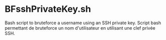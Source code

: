 # BFsshPrivateKey.sh
 Bash script to bruteforce a username using an SSH private key.
 Script bash permettant de bruteforce un nom d'utilisateur en utilisant une clef privée SSH.
